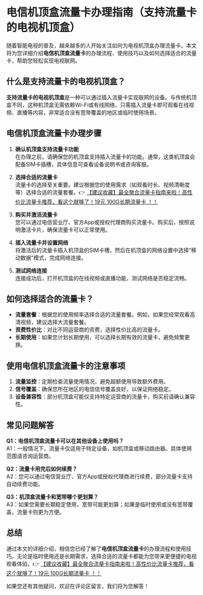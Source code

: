 # 电信机顶盒流量卡办理指南（支持流量卡的电视机顶盒）

随着智能电视的普及，越来越多的人开始关注如何为电视机顶盒办理流量卡。本文将为您详细介绍**电信机顶盒流量卡**的办理流程、使用技巧以及如何选择适合的流量卡，帮助您轻松实现电视联网。

## 什么是支持流量卡的电视机顶盒？

**支持流量卡的电视机顶盒**是一种可以通过插入流量卡实现联网的设备。与传统机顶盒不同，这种机顶盒无需依赖Wi-Fi或有线网络，只需插入流量卡即可观看在线视频、直播等内容，非常适合没有宽带覆盖的地区或临时使用场景。

## 电信机顶盒流量卡办理步骤

1. **确认机顶盒支持流量卡功能**  
   在办理之前，请确保您的机顶盒支持插入流量卡的功能。通常，这类机顶盒会配备SIM卡插槽，具体信息可查看设备说明书或咨询客服。

2. **选择合适的流量卡**  
   流量卡的选择至关重要。建议根据您的使用需求（如观看时长、视频清晰度等）选择合适的流量套餐。👉 [【建议收藏】最全聚合流量卡指南来啦！高性价比流量卡推荐，看这个就够了！19元 100G长期流量卡 ！！](https://bit.ly/Liuliangka)

3. **购买并激活流量卡**  
   您可以通过电信营业厅、官方App或授权代理商购买流量卡。购买后，按照说明激活卡片，确保流量卡可以正常使用。

4. **插入流量卡并设置网络**  
   将激活后的流量卡插入机顶盒的SIM卡槽，然后在机顶盒的网络设置中选择“移动数据”模式，完成网络连接。

5. **测试网络连接**  
   连接成功后，打开机顶盒的在线视频或直播功能，测试网络是否稳定流畅。

## 如何选择适合的流量卡？

- **流量套餐**：根据您的使用频率选择合适的流量套餐。例如，如果您经常观看高清视频，建议选择大流量套餐。
- **资费性价比**：对比不同运营商的资费，选择性价比高的流量卡。
- **长期使用**：如果您计划长期使用，可以选择长期有效的流量卡，避免频繁更换。

## 使用电信机顶盒流量卡的注意事项

1. **流量监控**：定期检查流量使用情况，避免超额使用导致额外费用。
2. **信号覆盖**：确保您所在地区的电信信号覆盖良好，以保证网络稳定。
3. **设备兼容性**：部分机顶盒可能仅支持特定运营商的流量卡，购买前请确认兼容性。

## 常见问题解答

**Q1：电信机顶盒流量卡可以在其他设备上使用吗？**  
A1：一般情况下，流量卡仅适用于特定设备，如机顶盒或移动路由器。具体使用范围请咨询运营商。

**Q2：流量卡用完后如何续费？**  
A2：您可以通过电信营业厅、官方App或授权代理商进行续费，部分流量卡支持自动续费功能。

**Q3：机顶盒流量卡和宽带哪个更划算？**  
A3：如果您需要长期稳定使用，宽带可能更划算；如果是临时使用或没有宽带覆盖，流量卡则更为方便。

## 总结

通过本文的详细介绍，相信您已经了解了**电信机顶盒流量卡**的办理流程和使用技巧。无论是临时使用还是长期需求，选择合适的流量卡都能为您带来更便捷的电视观看体验。👉 [【建议收藏】最全聚合流量卡指南来啦！高性价比流量卡推荐，看这个就够了！19元 100G长期流量卡 ！！](https://bit.ly/Liuliangka)

如果您还有其他疑问，欢迎在评论区留言，我们将为您解答！